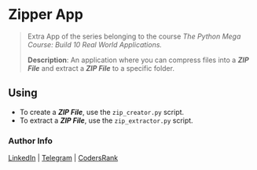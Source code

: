# Zipper App

> Extra App of the series belonging to the course *The Python Mega Course: Build 10 Real World Applications.*
>
> **Description**:
> An application where you can compress files into a ***ZIP File*** and extract a ***ZIP File*** to a specific folder.

## Using

- To create a ***ZIP File***, use the `zip_creator.py` script.
- To extract a ***ZIP File***, use the `zip_extractor.py` script.

### Author Info

[LinkedIn](https://www.linkedin.com/in/adejonghm/) | [Telegram](https://t.me/adejonghm) | [CodersRank](https://profile.codersrank.io/user/adejonghm/)